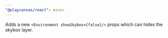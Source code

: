 ```yaml
---
"@playcanvas/react": minor
---
```


Adds a new `<Environment showSkybox={false}/>` props which can hides the skybox layer.
